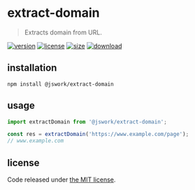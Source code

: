 # extract-domain
> Extracts domain from URL.

[![version][version-image]][version-url]
[![license][license-image]][license-url]
[![size][size-image]][size-url]
[![download][download-image]][download-url]

## installation
```shell
npm install @jswork/extract-domain
```

## usage
```js
import extractDomain from '@jswork/extract-domain';

const res = extractDomain('https://www.example.com/page');
// www.example.com
```

## license
Code released under [the MIT license](https://github.com/afeiship/extract-domain/blob/master/LICENSE.txt).

[version-image]: https://img.shields.io/npm/v/@jswork/extract-domain
[version-url]: https://npmjs.org/package/@jswork/extract-domain

[license-image]: https://img.shields.io/npm/l/@jswork/extract-domain
[license-url]: https://github.com/afeiship/extract-domain/blob/master/LICENSE.txt

[size-image]: https://img.shields.io/bundlephobia/minzip/@jswork/extract-domain
[size-url]: https://github.com/afeiship/extract-domain/blob/master/dist/extract-domain.min.js

[download-image]: https://img.shields.io/npm/dm/@jswork/extract-domain
[download-url]: https://www.npmjs.com/package/@jswork/extract-domain
